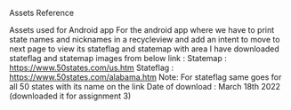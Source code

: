 Assets Reference 

Assets used for Android app
For the android app where we have to print state names and nicknames in a recycleview and add an intent to move to next page to view its stateflag and statemap with area I have downloaded stateflag and statemap images from below link :
Statemap : https://www.50states.com/us.htm Stateflag : https://www.50states.com/alabama.htm
Note: For stateflag same goes for all 50 states with its name on the link
Date of download : March 18th 2022 (downloaded it for assignment 3)
     
